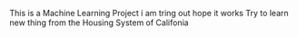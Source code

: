 This is a Machine Learning Project i am tring out hope it works 
Try to learn new thing from the Housing System of Califonia